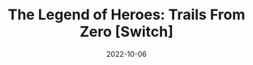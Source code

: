 ---
title: 'The Legend of Heroes: Trails From Zero [Switch]'
tags:
  - platform_switch
  - genre_rpg
digital: false
physical: true
guide: false
pending: false
date: 2022-10-06
---
